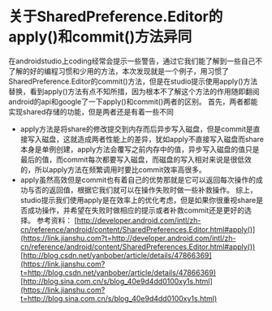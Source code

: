 # 关于SharedPreference.Editor的apply()和commit()方法异同

在androidstudio上coding经常会提示一些警告，通过它我们能了解到一些自己不了解的好的编程习惯和少用的方法，本次发现就是一个例子，用习惯了SharedPreference.Editor的commit()方法，但是在studio提示使用apply()方法替换，看到apply()方法有点不知所措，因为根本不了解这个方法的作用随即翻阅android的api和google了一下apply()和commit()两者的区别。
 首先，两者都能实现shared存储的功能，但是两者还是有着一些不同

- apply方法是将share的修改提交到内存而后异步写入磁盘，但是commit是直接写入磁盘，这就造成两者性能上的差异，犹如apply不直接写入磁盘而share本身是单例创建，apply方法会覆写之前内存中的值，异步写入磁盘的值只是最后的值，而commit每次都要写入磁盘，而磁盘的写入相对来说是很低效的，所以apply方法在频繁调用时要比commit效率高很多。
- apply虽然高效但是commit也有着自己的优势那就是它可以返回每次操作的成功与否的返回值，根据它我们就可以在操作失败时做一些补救操作。
   综上，studio提示我们使用apply是在效率上的优化考虑，但是如果你很重视share是否成功操作，并希望在失败时做相应的提示或者补救commit还是更好的选择。
   参考资料：
   [http://developer.android.com/intl/zh-cn/reference/android/content/SharedPreferences.Editor.html#apply()](https://link.jianshu.com?t=http://developer.android.com/intl/zh-cn/reference/android/content/SharedPreferences.Editor.html#apply())
   [http://blog.csdn.net/yanbober/article/details/47866369](https://link.jianshu.com?t=http://blog.csdn.net/yanbober/article/details/47866369)
   [http://blog.sina.com.cn/s/blog_40e9d4dd0100xy1s.html](https://link.jianshu.com?t=http://blog.sina.com.cn/s/blog_40e9d4dd0100xy1s.html)


